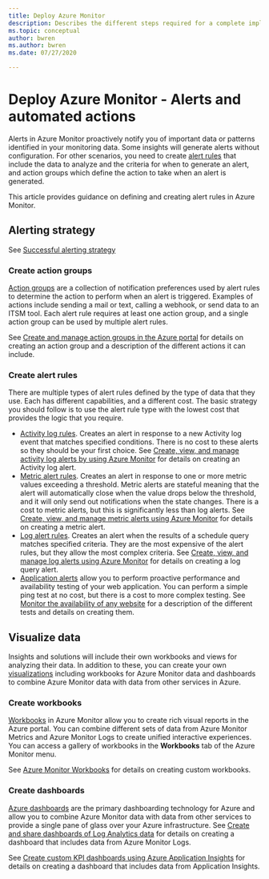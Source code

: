 ```yaml
---
title: Deploy Azure Monitor
description: Describes the different steps required for a complete implementation of Azure Monitor to monitor all of the resources in your Azure subscription.
ms.topic: conceptual
author: bwren
ms.author: bwren
ms.date: 07/27/2020

---
```


# Deploy Azure Monitor - Alerts and automated actions
Alerts in Azure Monitor proactively notify you of important data or patterns identified in your monitoring data. Some insights will generate alerts without configuration. For other scenarios, you need to create [alert rules](alerts/alerts-overview.md) that include the data to analyze and the criteria for when to generate an alert, and action groups which define the action to take when an alert is generated. 

This article provides guidance on defining and creating alert rules in Azure Monitor.

## Alerting strategy

See [Successful alerting strategy](/azure/cloud-adoption-framework/manage/monitor/alerting#successful-alerting-strategy)


### Create action groups
[Action groups](alerts/action-groups.md) are a collection of notification preferences used by alert rules to determine the action to perform when an alert is triggered. Examples of actions include sending a mail or text, calling a webhook, or send data to an ITSM tool. Each alert rule requires at least one action group, and a single action group can be used by multiple alert rules.

See [Create and manage action groups in the Azure portal](alerts/action-groups.md) for details on creating an action group and a description of the different actions it can include.


### Create alert rules
There are multiple types of alert rules defined by the type of data that they use. Each has different capabilities, and a different cost. The basic strategy you should follow is to use the alert rule type with the lowest cost that provides the logic that you require.

- [Activity log rules](alerts/activity-log-alerts.md). Creates an alert in response to a new Activity log event that matches specified conditions. There is no cost to these alerts so they should be your first choice. See [Create, view, and manage activity log alerts by using Azure Monitor](alerts/alerts-activity-log.md) for details on creating an Activity log alert.
- [Metric alert rules](alerts/alerts-metric-overview.md). Creates an alert in response to one or more metric values exceeding a threshold. Metric alerts are stateful meaning that the alert will automatically close when the value drops below the threshold, and it will only send out notifications when the state changes. There is a cost to metric alerts, but this is significantly less than log alerts. See [Create, view, and manage metric alerts using Azure Monitor](alerts/alerts-metric.md) for details on creating a metric alert.
- [Log alert rules](alerts/alerts-unified-log.md). Creates an alert when the results of a schedule query matches specified criteria. They are the most expensive of the alert rules, but they allow the most complex criteria. See [Create, view, and manage log alerts using Azure Monitor](alerts/alerts-log.md) for details on creating a log query alert.
- [Application alerts](app/monitor-web-app-availability.md) allow you to perform proactive performance and availability testing of your web application. You can perform a simple ping test at no cost, but there is a cost to more complex testing. See [Monitor the availability of any website](app/monitor-web-app-availability.md) for a description of the different tests and details on creating them.



## Visualize data
Insights and solutions will include their own workbooks and views for analyzing their data. In addition to these, you can create your own [visualizations](visualizations.md) including workbooks for Azure Monitor data and dashboards to combine Azure Monitor data with data from other services in Azure.


### Create workbooks
[Workbooks](visualize/workbooks-overview.md) in Azure Monitor allow you to create rich visual reports in the Azure portal. You can combine different sets of data from Azure Monitor Metrics and Azure Monitor Logs to create unified interactive experiences. You can access a gallery of workbooks in the **Workbooks** tab of the Azure Monitor menu. 

See [Azure Monitor Workbooks](visualize/workbooks-overview.md) for details on creating custom workbooks.

### Create dashboards
[Azure dashboards](../azure-portal/azure-portal-dashboards.md) are the primary dashboarding technology for Azure and allow you to combine Azure Monitor data with data from other services to provide a single pane of glass over your Azure infrastructure. See [Create and share dashboards of Log Analytics data](visualize/tutorial-logs-dashboards.md) for details on creating a dashboard that includes data from Azure Monitor Logs. 

See [Create custom KPI dashboards using Azure Application Insights](app/tutorial-app-dashboards.md) for details on creating a dashboard that includes data from Application Insights. 






